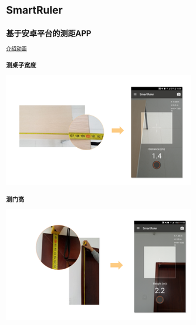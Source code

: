 # SmartRuler

## 基于安卓平台的测距APP
[介绍动画](https://youtu.be/pvJ5mjb--V8)

### 测桌子宽度
![效果展示一](https://github.com/SmartRuler/SmartRuler/blob/master/screenshot1.PNG)

### 测门高
![效果展示二](https://github.com/SmartRuler/SmartRuler/blob/master/screentshot2.PNG)
